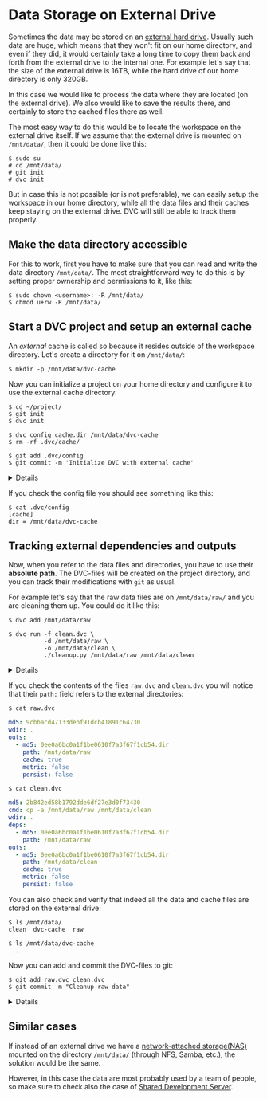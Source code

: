 # Data Storage on External Drive

Sometimes the data may be stored on an
[external hard drive](https://whatis.techtarget.com/definition/external-hard-drive).
Usually such data are huge, which means that they won't fit on our home
directory, and even if they did, it would certainly take a long time to copy
them back and forth from the external drive to the internal one. For example
let's say that the size of the external drive is 16TB, while the hard drive of
our home directory is only 320GB.

In this case we would like to process the data where they are located (on the
external drive). We also would like to save the results there, and certainly to
store the <abbr>cached</abbr> files there as well.

The most easy way to do this would be to locate the <abbr>workspace</abbr> on
the external drive itself. If we assume that the external drive is mounted on
`/mnt/data/`, then it could be done like this:

```dvc
$ sudo su
# cd /mnt/data/
# git init
# dvc init
```

But in case this is not possible (or is not preferable), we can easily setup the
workspace in our home directory, while all the data files and their caches keep
staying on the external drive. DVC will still be able to track them properly.

## Make the data directory accessible

For this to work, first you have to make sure that you can read and write the
data directory `/mnt/data/`. The most straightforward way to do this is by
setting proper ownership and permissions to it, like this:

```dvc
$ sudo chown <username>: -R /mnt/data/
$ chmod u+rw -R /mnt/data/
```

## Start a DVC project and setup an external cache

An _external_ <abbr>cache</abbr> is called so because it resides outside of the
workspace directory. Let's create a directory for it on `/mnt/data/`:

```dvc
$ mkdir -p /mnt/data/dvc-cache
```

Now you can initialize a <abbr>project</abbr> on your home directory and
configure it to use the external cache directory:

```dvc
$ cd ~/project/
$ git init
$ dvc init

$ dvc config cache.dir /mnt/data/dvc-cache
$ rm -rf .dvc/cache/

$ git add .dvc/config
$ git commit -m 'Initialize DVC with external cache'
```

<details>

### Transfer the content of the cache to the external directory

In this example we are just removing the default cache directory `.dvc/cache/`
because we just initialized the project and we know that it is empty (there's
nothing stored in it). If we had an existing project, we could preserve the
content of the cache by moving it to the new directory:

```dvc
$ mv -a .dvc/cache/* /mnt/data/dvc-cache/
$ rm -rf .dvc/cache/
```

</details>

If you check the config file you should see something like this:

```dvc
$ cat .dvc/config
[cache]
dir = /mnt/data/dvc-cache
```

## Tracking external dependencies and outputs

Now, when you refer to the data files and directories, you have to use their
**absolute path**. The <abbr>DVC-files</abbr> will be created on the project
directory, and you can track their modifications with `git` as usual.

For example let's say that the raw data files are on `/mnt/data/raw/` and you
are cleaning them up. You could do it like this:

```dvc
$ dvc add /mnt/data/raw

$ dvc run -f clean.dvc \
          -d /mnt/data/raw \
          -o /mnt/data/clean \
          ./cleanup.py /mnt/data/raw /mnt/data/clean
```

<details>

### Using an environment variable for the data path

In a real life situation probably you would declare an environment variable
`DATA_PATH=/mnt/data` and use it to shorten the command options, like this:

```dvc
$ dvc add $DATA_PATH/raw

$ dvc run -f clean.dvc \
          -d $DATA_PATH/raw \
          -o $DATA_PATH/clean \
          ./cleanup.py $DATA_PATH/raw $DATA_PATH/clean
```

</details>

If you check the contents of the files `raw.dvc` and `clean.dvc` you will notice
that their `path:` field refers to the external directories:

```dvc
$ cat raw.dvc
```

```yaml
md5: 9cbbacd47133debf91dcb41891c64730
wdir: .
outs:
  - md5: 0ee0a6bc0a1f1be0610f7a3f67f1cb54.dir
    path: /mnt/data/raw
    cache: true
    metric: false
    persist: false
```

```dvc
$ cat clean.dvc
```

```yaml
md5: 2b842ed58b1792dde6df27e3d0f73430
cmd: cp -a /mnt/data/raw /mnt/data/clean
wdir: .
deps:
  - md5: 0ee0a6bc0a1f1be0610f7a3f67f1cb54.dir
    path: /mnt/data/raw
outs:
  - md5: 0ee0a6bc0a1f1be0610f7a3f67f1cb54.dir
    path: /mnt/data/clean
    cache: true
    metric: false
    persist: false
```

You can also check and verify that indeed all the data and cache files are
stored on the external drive:

```dvc
$ ls /mnt/data/
clean  dvc-cache  raw

$ ls /mnt/data/dvc-cache
...
```

Now you can add and commit the DVC-files to git:

```dvc
$ git add raw.dvc clean.dvc
$ git commit -m "Cleanup raw data"
```

<details>

### Optimizing the data management

Since we are talking about large data, it is worth spending some time for
understanding
[how DVC can optimize data management](/doc/user-guide/large-dataset-optimization),
so that it does not make unnecessary copies of large data.

In short, if your external drive is formatted with XFS, Btrfs, ZFS, or any other
file system that supports <abbr>reflinks</abbr>, DVC will automatically use the
most efficient way of handling large datasets, and there is no further
configuration that needs to be done.

If _reflinks_ are not available, then you should consider setting the cache type
to _symlink_ or _hardlink_, like so:

```dvc
$ dvc config cache.type "reflink,symlink,hardlink,copy"
$ dvc config cache.protected true
```

However this implies that for data files that are added to the project with
`dvc add <datafile>`, you may need to run `dvc unprotect <datafile>` before
modifying them. For more details make sure to read the man page of
[dvc unprotect](/doc/commands-reference/unprotect).

</details>

## Similar cases

If instead of an external drive we have a
[network-attached storage(NAS)](https://searchstorage.techtarget.com/definition/network-attached-storage)
mounted on the directory `/mnt/data/` (through NFS, Samba, etc.), the solution
would be the same.

However, in this case the data are most probably used by a team of people, so
make sure to check also the case of
[Shared Development Server](/doc/use-cases/multiple-data-scientists-on-a-single-machine).
